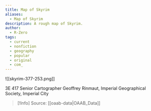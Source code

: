 ```yaml
---
title: Map of Skyrim
aliases:
  - Map of Skyrim
description: A rough map of Skyrim.
author:
  - R-Zero
tags:
  - current
  - nonfiction
  - geography
  - popular
  - original
  - com_
---
```

![[skyrim-377-253.png]]

3E 417
Senior Cartographer Geoffrey Rinmaut, Imperial Geographical Society, Imperial City

> [!Info]
> Source: [[oaab-data|OAAB_Data]]
